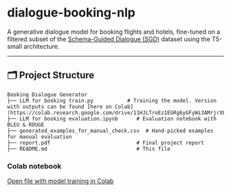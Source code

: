 # dialogue-booking-nlp

A generative dialogue model for booking flights and hotels, fine-tuned on a filtered subset of the [Schema-Guided Dialogue (SGD)](https://huggingface.co/datasets/GEM/schema_guided_dialog) dataset using the T5-small architecture.

---

## 🗂 Project Structure

```
Booking Dialogue Generator
├── LLM for booking train.py           # Training the model. Version with outputs can be found [here on Colab](https://colab.research.google.com/drive/11HJLTroEz1EGRg6yGFyWi3AMrjrXLsHL#scrollTo=5CDFxgXyKiOu)
├── LLM for booking evaluation.ipynb      # Evaluation notebook with BLEU & ROUGE  
├── generated_examples_for_manual_check.csv  # Hand-picked examples for manual evaluation  
├── report.pdf                            # Final project report  
├── README.md                             # This file  
```
### Colab notebook

[Open file with model training in Colab](https://colab.research.google.com/drive/11HJLTroEz1EGRg6yGFyWi3AMrjrXLsHL#scrollTo=5CDFxgXyKiOu)

